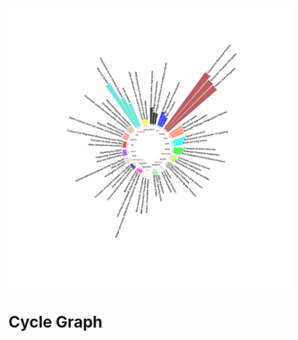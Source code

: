![](https://github.com/zhukuixi/CommonTool/blob/master/cycleGraph/output/mayo_neuron_cyclePlot1.png)
# Cycle Graph
